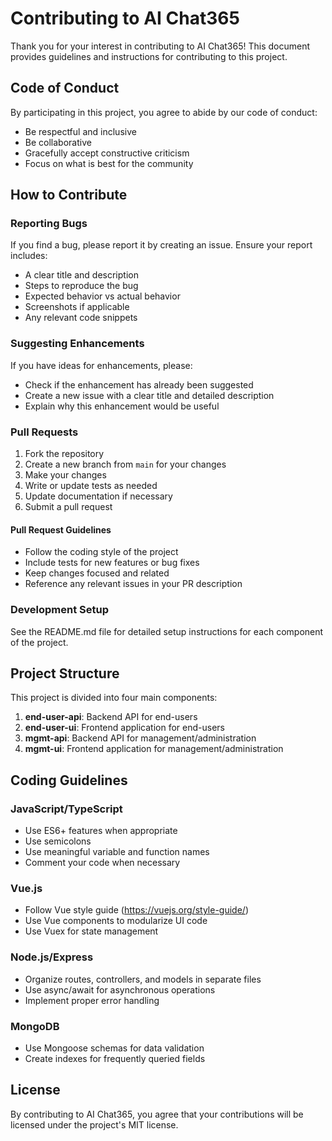 # Contributing to AI Chat365

Thank you for your interest in contributing to AI Chat365! This document provides guidelines and instructions for contributing to this project.

## Code of Conduct

By participating in this project, you agree to abide by our code of conduct:
- Be respectful and inclusive
- Be collaborative
- Gracefully accept constructive criticism
- Focus on what is best for the community

## How to Contribute

### Reporting Bugs

If you find a bug, please report it by creating an issue. Ensure your report includes:
- A clear title and description
- Steps to reproduce the bug
- Expected behavior vs actual behavior
- Screenshots if applicable
- Any relevant code snippets

### Suggesting Enhancements

If you have ideas for enhancements, please:
- Check if the enhancement has already been suggested
- Create a new issue with a clear title and detailed description
- Explain why this enhancement would be useful

### Pull Requests

1. Fork the repository
2. Create a new branch from `main` for your changes
3. Make your changes
4. Write or update tests as needed
5. Update documentation if necessary
6. Submit a pull request

#### Pull Request Guidelines

- Follow the coding style of the project
- Include tests for new features or bug fixes
- Keep changes focused and related
- Reference any relevant issues in your PR description

### Development Setup

See the README.md file for detailed setup instructions for each component of the project.

## Project Structure

This project is divided into four main components:

1. **end-user-api**: Backend API for end-users
2. **end-user-ui**: Frontend application for end-users
3. **mgmt-api**: Backend API for management/administration
4. **mgmt-ui**: Frontend application for management/administration

## Coding Guidelines

### JavaScript/TypeScript
- Use ES6+ features when appropriate
- Use semicolons
- Use meaningful variable and function names
- Comment your code when necessary

### Vue.js
- Follow Vue style guide (https://vuejs.org/style-guide/)
- Use Vue components to modularize UI code
- Use Vuex for state management

### Node.js/Express
- Organize routes, controllers, and models in separate files
- Use async/await for asynchronous operations
- Implement proper error handling

### MongoDB
- Use Mongoose schemas for data validation
- Create indexes for frequently queried fields

## License

By contributing to AI Chat365, you agree that your contributions will be licensed under the project's MIT license.
